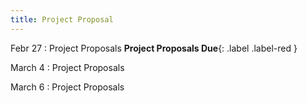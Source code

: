 ```yaml
---
title: Project Proposal 
---
```


Febr 27
: Project Proposals  **Project Proposals Due**{: .label .label-red }

March 4
: Project Proposals

March 6
: Project Proposals
